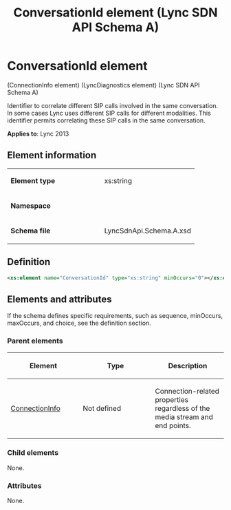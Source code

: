 ﻿---
title: ConversationId element  (Lync SDN API Schema A)
TOCTitle: ConversationId element
ms:assetid: d6affa3d-1983-880a-8fdf-f310b7026d3f
ms:mtpsurl: https://msdn.microsoft.com/en-us/library/Dn455007(v=office.15)
ms:contentKeyID: 57260883
ms.date: 07/24/2014
mtps_version: v=office.15
dev_langs:
- xml
---

# ConversationId element 

(ConnectionInfo element) (LyncDiagnostics element) (Lync SDN API Schema A)

Identifier to correlate different SIP calls involved in the same conversation. In some cases Lync uses different SIP calls for different modalities. This identifier permits correlating these SIP calls in the same conversation.


**Applies to**: Lync 2013

## Element information

<table>
<colgroup>
<col style="width: 50%" />
<col style="width: 50%" />
</colgroup>
<tbody>
<tr class="odd">
<td><p><strong>Element type</strong></p></td>
<td><p>xs:string</p></td>
</tr>
<tr class="even">
<td><p><strong>Namespace</strong></p></td>
<td><p></p></td>
</tr>
<tr class="odd">
<td><p><strong>Schema file</strong></p></td>
<td><p>LyncSdnApi.Schema.A.xsd</p></td>
</tr>
</tbody>
</table>


## Definition

``` xml
<xs:element name="ConversationId" type="xs:string" minOccurs="0"></xs:element>
```

## Elements and attributes

If the schema defines specific requirements, such as sequence, minOccurs, maxOccurs, and choice, see the definition section.

### Parent elements

<table>
<colgroup>
<col style="width: 33%" />
<col style="width: 33%" />
<col style="width: 33%" />
</colgroup>
<thead>
<tr class="header">
<th><p>Element</p></th>
<th><p>Type</p></th>
<th><p>Description</p></th>
</tr>
</thead>
<tbody>
<tr class="odd">
<td><p><a href="connectioninfo-element-lyncdiagnostics-element-lync-sdn-api-schema-a.md">ConnectionInfo</a></p></td>
<td><p>Not defined</p></td>
<td><p>Connection-related properties regardless of the media stream and end points.</p></td>
</tr>
</tbody>
</table>


### Child elements

None.

### Attributes

None.

